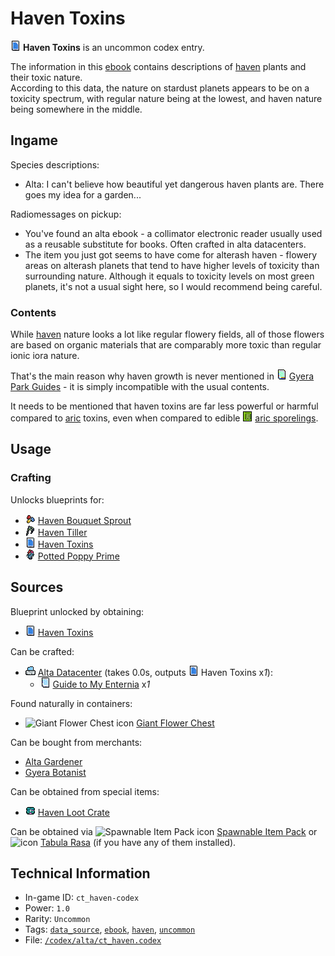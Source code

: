 # Haven Toxins

<img src="https://raw.githubusercontent.com/Ceterai/Enternia/main/codex/alta/ebook/security.png" alt="Haven Toxins icon" loading="lazy" width="auto" height="16px"/> **Haven Toxins** is an uncommon codex entry.

The information in this [ebook](https://ceterai.github.io/MyEnternia/Wiki/Tags/Ebook) contains descriptions of [haven](https://ceterai.github.io/MyEnternia/Wiki/Tags/Haven) plants and their toxic nature.  
According to this data, the nature on stardust planets appears to be on a toxicity spectrum, with regular nature being at the lowest, and haven nature being somewhere in the middle.

## Ingame

Species descriptions:

- Alta: I can't believe how beautiful yet dangerous haven plants are. There goes my idea for a garden...

Radiomessages on pickup:

- You've found an alta ebook - a collimator electronic reader usually used as a reusable substitute for books. Often crafted in alta datacenters.
- The item you just got seems to have come for alterash haven - flowery areas on alterash planets that tend to have higher levels of toxicity than surrounding nature. Although it equals to toxicity levels on most green planets, it's not a usual sight here, so I would recommend being careful.

### Contents

While [haven](https://ceterai.github.io/MyEnternia/Wiki/Tags/Haven) nature looks a lot like regular flowery fields, all of those flowers are based on organic materials that are comparably more toxic than regular ionic iora nature.

That's the main reason why haven growth is never mentioned in <img src="https://raw.githubusercontent.com/Ceterai/Enternia/main/codex/alta/ebook/gyera.png" alt="Gyera Park Guide icon" loading="lazy" width="auto" height="16px"/> [Gyera Park Guides](https://ceterai.github.io/MyEnternia/Wiki/GyeraParkGuide) - it is simply incompatible with the usual contents.

It needs to be mentioned that haven toxins are far less powerful or harmful compared to [aric](https://ceterai.github.io/MyEnternia/Wiki/Tags/Aric) toxins, even when compared to edible <img src="https://raw.githubusercontent.com/Ceterai/Enternia/main/codex/alta/paper/aric.png" alt="Aric Sporelings icon" loading="lazy" width="auto" height="16px"/> [aric sporelings](https://ceterai.github.io/MyEnternia/Wiki/AricSporelings).

## Usage

### Crafting

Unlocks blueprints for:

- <img src="https://raw.githubusercontent.com/Ceterai/Enternia/main/objects/farmables/alta/ground/haven/icon.png" alt="Haven Bouquet Sprout icon" loading="lazy" width="auto" height="16px"/> [Haven Bouquet Sprout](https://ceterai.github.io/MyEnternia/Wiki/HavenBouquetSprout)
- <img src="https://raw.githubusercontent.com/Ceterai/Enternia/main/items/active/alta/tools/till/haven_tiller/icon.png" alt="Haven Tiller icon" loading="lazy" width="auto" height="16px"/> [Haven Tiller](https://ceterai.github.io/MyEnternia/Wiki/HavenTiller)
- <img src="https://raw.githubusercontent.com/Ceterai/Enternia/main/codex/alta/ebook/security.png" alt="Haven Toxins icon" loading="lazy" width="auto" height="16px"/> [Haven Toxins](https://ceterai.github.io/MyEnternia/Wiki/HavenToxins)
- <img src="https://raw.githubusercontent.com/Ceterai/Enternia/main/objects/alta/special/plants/pots/flowers/poppy/icon.png" alt="Potted Poppy Prime icon" loading="lazy" width="auto" height="16px"/> [Potted Poppy Prime](https://ceterai.github.io/MyEnternia/Wiki/PottedPoppyPrime)

## Sources

Blueprint unlocked by obtaining:

- <img src="https://raw.githubusercontent.com/Ceterai/Enternia/main/codex/alta/ebook/security.png" alt="Haven Toxins icon" loading="lazy" width="auto" height="16px"/> [Haven Toxins](https://ceterai.github.io/MyEnternia/Wiki/HavenToxins)

Can be crafted:

- ![ ](https://raw.githubusercontent.com/Ceterai/Enternia/main/objects/alta/crafting/datacenter/icon.png) [Alta Datacenter](https://ceterai.github.io/MyEnternia/Wiki/AltaDatacenter) (takes 0.0s, outputs <img src="https://raw.githubusercontent.com/Ceterai/Enternia/main/codex/alta/ebook/security.png" alt="Haven Toxins icon" loading="lazy" width="auto" height="16px"/> Haven Toxins x*1*):
  - <img src="https://raw.githubusercontent.com/Ceterai/Enternia/main/codex/alta/ebook/basic.png" alt="Guide to My Enternia icon" loading="lazy" width="auto" height="16px"/> [Guide to My Enternia](https://ceterai.github.io/MyEnternia/Wiki/GuidetoMyEnternia) x*1*

Found naturally in containers:

- <img src="https://starbounder.org/mediawiki/images/b/ba/Giant_Flower_Chest.png" alt="Giant Flower Chest icon" loading="lazy" width="12px" height="9.75px"/> [Giant Flower Chest](https://starbounder.org/Giant_Flower_Chest)

Can be bought from merchants:

- [Alta Gardener](https://ceterai.github.io/MyEnternia/Wiki/AltaGardener)
- [Gyera Botanist](https://ceterai.github.io/MyEnternia/Wiki/GyeraBotanist)

Can be obtained from special items:

- <img src="https://raw.githubusercontent.com/Ceterai/Enternia/main/items/active/alta/loot/biome/ct_haven_loot.png" alt="Haven Loot Crate icon" loading="lazy" width="auto" height="16px"/> [Haven Loot Crate](https://ceterai.github.io/MyEnternia/Wiki/HavenLootCrate)

Can be obtained via <img src="https://raw.githubusercontent.com/Silverfeelin/Starbound-SpawnableItemPack/master/interface/sip/iconSmall.png" alt="Spawnable Item Pack icon" width="18" height="14"/> [Spawnable Item Pack](https://steamcommunity.com/sharedfiles/filedetails/?id=733665104) or <img src="https://steamuserimages-a.akamaihd.net/ugc/263843960696222713/3EC9A7C005541F7D577EBCB8C5736B4EFC9973D6/" alt="icon" width="8" height="12"/> [Tabula Rasa](https://community.playstarbound.com/resources/the-tabula-rasa.3222/) (if you have any of them installed).

## Technical Information

- In-game ID: `ct_haven-codex`
- Power: `1.0`
- Rarity: `Uncommon`
- Tags: [`data_source`](https://ceterai.github.io/MyEnternia/Wiki/Tags/DataSource), [`ebook`](https://ceterai.github.io/MyEnternia/Wiki/Tags/Ebook), [`haven`](https://ceterai.github.io/MyEnternia/Wiki/Tags/Haven), [`uncommon`](https://ceterai.github.io/MyEnternia/Wiki/Tags/Uncommon)
- File: [`/codex/alta/ct_haven.codex`](https://github.com/Ceterai/Enternia/blob/main/codex/alta/ct_haven.codex)
